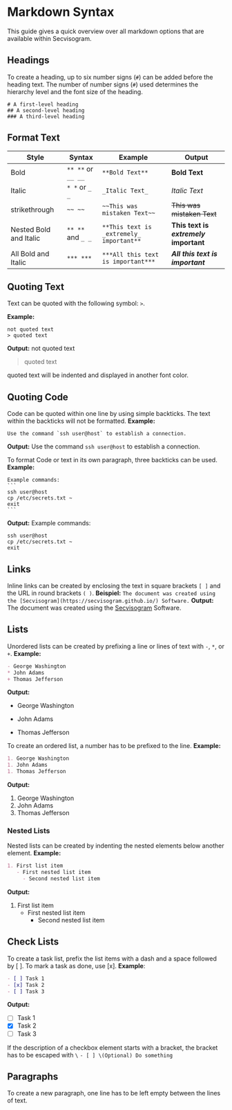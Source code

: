 # Markdown Syntax
This guide gives a quick overview over all markdown options that are available within Secvisogram.

## Headings
To create a heading, up to six number signs (`#`) can be added before the heading text. The number of number signs (`#`) used determines the hierarchy level and the font size of the heading.
```
# A first-level heading
## A second-level heading
### A third-level heading
```

## Format Text
| Style                         | Syntax               | Example                                  | Output                                 |
|-------------------------------|----------------------|------------------------------------------|----------------------------------------|
| Bold                          | `** **` or `__ __`   | `**Bold Text**`                          | **Bold Text**                          |
| Italic                        | `* *` or `_ _`       | `_Italic Text_`                          | _Italic Text_                          |
| strikethrough                 | `~~ ~~`              | `~~This was mistaken Text~~`             | ~~This was mistaken Text~~             |
| Nested Bold and Italic        | `** **` and `_ _`    | `**This text is _extremely_ important**` | **This text is _extremely_ important** |
| All Bold and Italic           | `*** ***`            | `***All this text is important***`       | ***All this text is important***       |

## Quoting Text
Text can be quoted with the following symbol: `>`.

**Example:**
```
not quoted text
> quoted text
```
**Output:**
not quoted text
> quoted text

quoted text will be indented and displayed in another font color.

## Quoting Code
Code can be quoted within one line by using simple backticks. The text within the backticks will not be formatted.
**Example:**
```
Use the command `ssh user@host` to establish a connection.
```
**Output:**
Use the command `ssh user@host` to establish a connection.

To format Code or text in its own paragraph, three backticks can be used.
**Example:**
````
Example commands:
```
ssh user@host
cp /etc/secrets.txt ~
exit
```
````
**Output:**
Example commands:
```
ssh user@host
cp /etc/secrets.txt ~
exit
```

## Links
Inline links can be created by enclosing the text in square brackets `[ ]` and the URL in round brackets `( )`.
**Beispiel:**
`The document was created using the [Secvisogram](https://secvisogram.github.io/) Software.`
**Output:**
The document was created using the [Secvisogram](https://secvisogram.github.io/) Software.

## Lists
Unordered lists can be created by prefixing a line or lines of text with `-`, `*`, or `+`.
**Example:**
```markdown
- George Washington
* John Adams
+ Thomas Jefferson
```
**Output:**
- George Washington
* John Adams
+ Thomas Jefferson

To create an ordered list, a number has to be prefixed to the line.
**Example:**
```markdown
1. George Washington
1. John Adams
1. Thomas Jefferson
```
**Output:**
1. George Washington
1. John Adams
1. Thomas Jefferson

### Nested Lists
Nested lists can be created by indenting the nested elements below another element.
**Example:**
```markdown
1. First list item
   - First nested list item
     - Second nested list item
```
**Output:**
1. First list item
   - First nested list item
     - Second nested list item

## Check Lists
To create a task list, prefix the list items with a dash and a space followed by [ ]. To mark a task as done, use [x].
**Example**:
```markdown
- [ ] Task 1
- [x] Task 2
- [ ] Task 3
```
**Output:**
- [ ] Task 1
- [x] Task 2
- [ ] Task 3

If the description of a checkbox element starts with a bracket, the bracket has to be escaped with `\`
`- [ ] \(Optional) Do something`

## Paragraphs
To create a new paragraph, one line has to be left empty between the lines of text.